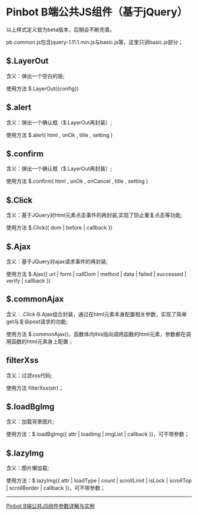 # Pinbot B端公共JS组件（基于jQuery）

>
以上样式定义皆为beta版本，后期会不断完善。
>
pb.common.js包含jquery-1.11.1.min.js与basic.js等，这里只讲basic.js部分；

## $.LayerOut
含义：弹出一个空白的层;
>
使用方法 $.LayerOut({config})

## $.alert
含义：弹出一个确认框（$.LayerOut再封装）;
>
使用方法 $.alert( html , onOk , title , setting )

## $.confirm
含义：弹出一个确认框（$.LayerOut再封装）;
>
使用方法 $.confirm( html , onOk , onCancel , title , setting )

## $.Click
含义：基于JQuery对html元素点击事件的再封装,实现了防止重复点击等功能;
>
使用方法 $.Click({ dom | before | callback })

## $.Ajax
含义：基于JQuery对ajax请求事件的再封装;
>
使用方法 $.Ajax({ url | form | callDom | method | data | failed | successed | verify | callback })

## $.commonAjax
含义：$.Click与$.Ajax组合封装，通过在html元素本身配置相关参数，实现了简单get与复杂post请求的功能;
>
使用方法 $.commonAjax()，函数体内this指向调用函数的html元素，参数都在调用函数的html元素身上配置；

## filterXss
含义：过滤xss代码;
>
使用方法 filterXss(str)；

## $.loadBgImg
含义：加载背景图片;
>
使用方法：$.loadBgImg({ attr | loadImg | imgList | callback })，可不带参数；

## $.lazyImg
含义：图片懒加载;
>
使用方法：$.lazyImg({ attr | loadType | count | scrollLimit | isLock | scrollTop | scrollBorder | callback })，可不带参数；

***
>
[Pinbot B端公共JS组件参数详解与实例](https://github.com/Andyczc/PinbotFED/blob/master/test/commonJS.html)
